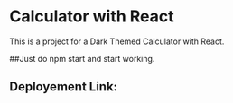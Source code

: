 # Calculator with React

This is a project for a Dark Themed Calculator with React. 

##Just do npm start and start working.

## Deployement Link: 

